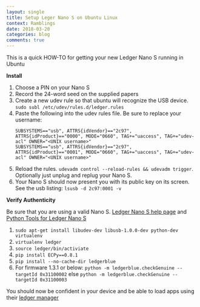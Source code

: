 ```yaml
---
layout: single
title: Setup Leger Nano S on Ubuntu Linux
context: Ramblings
date: 2018-03-20 
categories: blog
comments: true
---
```


This is a quick HOW-TO for getting your new Ledger Nano S running in Ubuntu

**Install**

1. Choose a PIN on your Nano S
2. Record the 24-word seed on the supplied papers
3. Create a new udev rule so that ubuntu will recognize the USB device. `sudo subl /etc/udev/rules.d/ledger.rules`
4. Paste the following into the udev rules file. Be sure to replace your username:
	```
	SUBSYSTEMS=="usb", ATTRS{idVendor}=="2c97", ATTRS{idProduct}=="0000", MODE="0660", TAG+="uaccess", TAG+="udev-acl" OWNER="<UNIX username>"
	SUBSYSTEMS=="usb", ATTRS{idVendor}=="2c97", ATTRS{idProduct}=="0001", MODE="0660", TAG+="uaccess", TAG+="udev-acl" OWNER="<UNIX username>"
	```
5. Reload the rules. `udevadm control --reload-rules && udevadm trigger`. Optionally just unplug and replug your Nano S. 
6. Your Nano S should now present you with its public key on its screen. See the usb listing: `lsusb -d 2c97:0001 -v`

**Verify Authenticity**

Be sure that you are using a valid Nano S. [Ledger Nano S help page](https://support.ledgerwallet.com/hc/en-us/articles/115005321449-How-to-verify-the-security-integrity-of-my-Nano-S-) and [Python Tools for Ledger Nano S](https://github.com/LedgerHQ/blue-loader-python)

1. `sudo apt-get install libudev-dev libusb-1.0.0-dev python-dev virtualenv`
2. `virtualenv ledger`
3. `source ledger/bin/activiate`
4. `pip install ECPy==0.8.1`
5. `pip install --no-cache-dir ledgerblue`
6. For firmware 1.3.1 or below: `python -m ledgerblue.checkGenuine --targetId 0x31100002` else `python -m ledgerblue.checkGenuine --targetId 0x31100003` 

You should now be confident in your device and be able to load apps using their [ledger manager](https://chrome.google.com/webstore/detail/ledger-manager/beimhnaefocolcplfimocfiaiefpkgbf)
